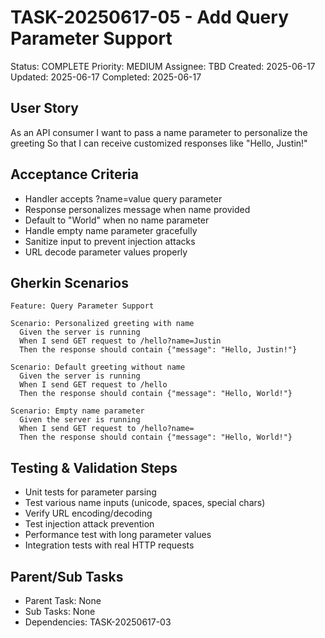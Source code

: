 # TASK-20250617-05 - Add Query Parameter Support
Status: COMPLETE
Priority: MEDIUM
Assignee: TBD
Created: 2025-06-17
Updated: 2025-06-17
Completed: 2025-06-17

## User Story
As an API consumer
I want to pass a name parameter to personalize the greeting
So that I can receive customized responses like "Hello, Justin!"

## Acceptance Criteria
- Handler accepts ?name=value query parameter
- Response personalizes message when name provided
- Default to "World" when no name parameter
- Handle empty name parameter gracefully
- Sanitize input to prevent injection attacks
- URL decode parameter values properly

## Gherkin Scenarios
```gherkin
Feature: Query Parameter Support

Scenario: Personalized greeting with name
  Given the server is running
  When I send GET request to /hello?name=Justin
  Then the response should contain {"message": "Hello, Justin!"}

Scenario: Default greeting without name
  Given the server is running
  When I send GET request to /hello
  Then the response should contain {"message": "Hello, World!"}

Scenario: Empty name parameter
  Given the server is running
  When I send GET request to /hello?name=
  Then the response should contain {"message": "Hello, World!"}
```

## Testing & Validation Steps
- Unit tests for parameter parsing
- Test various name inputs (unicode, spaces, special chars)
- Verify URL encoding/decoding
- Test injection attack prevention
- Performance test with long parameter values
- Integration tests with real HTTP requests

## Parent/Sub Tasks
- Parent Task: None
- Sub Tasks: None
- Dependencies: TASK-20250617-03
